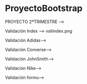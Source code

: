 # ProyectoBootstrap

PROYECTO 2ºTRIMESTRE -->

Validación Index --> valiindex.png

Validación Adidas-->

Validación Converse-->

Validación JohnSmith-->

Validación Nike-->

Validación formu-->
